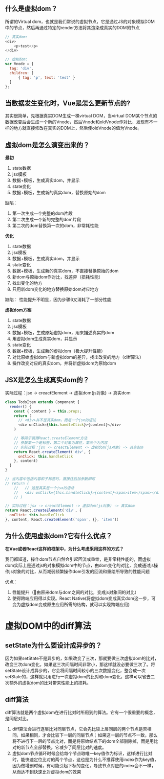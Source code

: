 <!-- # 虚拟dom -->
## 什么是虚拟dom？
所谓的Virtual dom，也就是我们常说的虚拟节点，它是通过JS的对象模拟DOM中的节点，然后再通过特定的render方法将其渲染成真实的DOM的节点

```js
// 真实dom:
<div>
    <p>test</p>
</div>

// 虚拟dom:
var Vnode = {
  tag: 'div',
  children: [
      { tag: 'p', text: 'test' }
  ]
};
```

## 当数据发生变化时，Vue是怎么更新节点的?
其实很简单，先根据真实DOM生成一棵virtual DOM，当virtual DOM某个节点的数据改变后会生成一个新的Vnode，然后Vnode和oldVnode作对比，发现有不一样的地方就直接修改在真实的DOM上，然后使oldVnode的值为Vnode。


## 虚拟dom是怎么演变出来的？
**最初**
1. state数据
2. jsx模板
3. 数据+模板，生成真实dom，并显示
4. state变化
5. 数据+模板，生成新的真实dom，替换原始的dom

缺陷：
  1. 第一次生成一个完整的dom片段
  2. 第二次生成一个新的完整的dom片段
  3. 第二次的dom替换第一次的dom，非常耗性能

**优化**
1. state数据
2. jsx模板
3. 数据+模板，生成真实dom，并显示
4. state变化
5. 数据+模板，生成新的真实dom，不直接替换原始的dom
6. 新dom与原始dom作对比，找差异（损耗性能）
7. 找出变化的地方
8. 只用新dom变化的地方替换原始dom对应地方

缺陷： 
  性能提升不明显，因为步骤6又消耗了一部分性能

**虚拟dom方案**
1. state数据
2. jsx模板
3. 数据+模板，生成原始虚拟dom，用来描述真实的dom
4. 用虚拟dom生成真实dom，并显示
5. state变化
6. 数据+模板，生成新的虚拟dom（极大提升性能）
7. 对比原始虚拟dom与新虚拟dom的差异，找出改变的地方（diff算法）
8. 操作改变对应的真实dom，并将新虚拟dom为原始dom

## JSX是怎么生成真实dom的？
实际过程：jsx -> creactElement -> 虚拟dom(js对象) -> 真实dom
```js
class TodoItem extends Component {
  render() {
    const { content } = this.props;
    return (
      // <div>并不是真实dom，而是一个jsx的语法
      <div onClick={this.handleClick}>{content}</div>
    )

    // 等同于调用React.createElement方法
    // 参数第一个是标签，第二个对象为属性，第三个为内容
    // 实际过程：jsx -> creactElement -> 虚拟dom(js对象) -> 真实dom
    return React.createElement('div', {
      onClick: this.handleClick
    }, content)
  }
}

// 当内容中包括内容和子标签时，直接往后加参数即可
// return (
    //   // 这是其实是一个jsx的语法
    //   <div onClick={this.handleClick}>{content}<span>item</span></div>
    // )

// 实际过程：jsx -> creactElement -> 虚拟dom(js对象) -> 真实dom
return React.createElement('div', {
  onClick: this.handleClick
}, content, React.createElement('span', {}, 'item'))
```


## 为什么使用虚拟dom?它有什么优点？
**在Vue或者React这样的框架中，为什么考虑采用这样的方式？**

我们都知道，操作dom节点自然会引起回流或重绘，是非常耗性能的，而虚拟dom实际上是通过js的对象模拟dom中的节点，由dom变化的对比，变成通过js操作js对象的对比，从而减弱频繁操作dom引发的回流和重绘所导致的性能问题

优点：
  1. 性能提升（由原来dom与dom之间的对比，变成js对象间的对比）
  2. 使得跨端应用得以实现。React Native(将虚拟dom变成真实dom这一步，可变为虚拟dom变成原生应用所需的结构，就可以实现跨端应用)


# 虚拟DOM中的diff算法
## setState为什么要设计成异步的？
因为如果setState不是异步的，如果改变了三次，那就要做三次虚拟dom的比对，改变三次dom变化，如果这三次间隔时间非常小，那这样就没必要做三次了。将setState设计成异步的，它会将间隔时间较小的三次数据变化，整合成一次setState的，这样就只用进行一次虚拟dom的比对和dom变化，这样可以省去二次额外的虚拟dom的比对带来性能上的损耗。

## diff算法
diff算法就是两个虚拟dom在进行比对时所用到的算法。它有一个很重要的概念，是同层对比。
1. diff算法会进行逐层比对同层节点，它会先比较上层同层的两个节点是否相同，如果相同，才会比较下一层的同层节点；如果这一层的节点不一致，那么将不进行下一层的节点比对，而是将原始结点下的dom全部删除掉，而是用比对的新节点全部替换。它减少了同层比对的速度。
2. 虚拟dom节点循环时候会给每个节点取唯一key值作为标识，这样进行比对时，能快速定位比对的两个节点，这也是为什么不推荐使用index作为key值，因为做增删时候，有可能引起下标的变化，导致节点对应的index会不一样，从而达不到快速比对虚拟dom的效果
